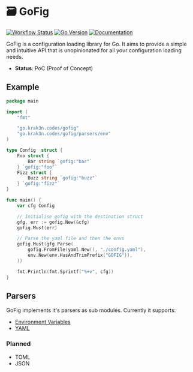 # 🗃️ GoFig

[![Workflow Status][workflow-image]][workflow-url]
[![Go Version][goversion-image]][goversion-url]
[![Documentation][doc-image]][doc-url]

GoFig is a configuration loading library for Go. It aims to provide a simple and intuitive API that is
unopinionated for all your configuration loading needs.

* **Status**: PoC (Proof of Concept)

## Example

``` go
package main

import (
	"fmt"

	"go.krak3n.codes/gofig"
	"go.krak3n.codes/gofig/parsers/env"
)

type Config  struct {
	Foo struct {
		Bar string `gofig:"bar"`
	} `gofig:"foo"`
	Fizz struct {
		Buzz string `gofig:"buzz"`
	} `gofig:"fizz"`
}

func main() {
	var cfg Config

	// Initialise gofig with the destination struct
	gfg, err := gofig.New(&cfg)
	gofig.Must(err)

	// Parse the yaml file and then the envs
	gofig.Must(gfg.Parse(
		gofig.FromFile(yaml.New(), "./config.yaml"),
		env.New(env.HasAndTrimPrefix("GOFIG")),
	))

	fmt.Println(fmt.Sprintf("%+v", cfg))
}
```

## Parsers

GoFig implements it's parsers as sub modules. Currently it supports:

* [Environment Variables][env-url]
* [YAML][yaml-url]

### Planned

* TOML
* JSON

[goversion-image]: https://img.shields.io/badge/Go-1.13+-00ADD8.svg
[goversion-url]: https://golang.org/
[workflow-image]: https://github.com/krak3n/gofig/workflows/GoFig/badge.svg
[workflow-url]: https://github.com/krak3n/gofig/actions?query=workflow%3AGoFig
[doc-image]: https://img.shields.io/badge/Documentation-pkg.go.dev-00ADD8.svg
[doc-url]: https://pkg.go.dev/go.krak3n.codes/gofig
[env-url]: ./parsers/env
[yaml-url]: ./parsers/yaml
